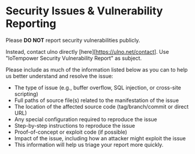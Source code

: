 # Security Issues & Vulnerability Reporting

Please **DO NOT** report security vulnerabilities publicly. 

Instead, contact ulno directly [here][<https://ulno.net/contact>].
Use "IoTempower Security Vulnerability Report" as subject.

Please include as much of the information listed below as you can to help us better understand and resolve the issue:
  - The type of issue (e.g., buffer overflow, SQL injection, or cross-site scripting)
  - Full paths of source file(s) related to the manifestation of the issue
  - The location of the affected source code (tag/branch/commit or direct URL)
  - Any special configuration required to reproduce the issue
  - Step-by-step instructions to reproduce the issue
  - Proof-of-concept or exploit code (if possible)
  - Impact of the issue, including how an attacker might exploit the issue
  - This information will help us triage your report more quickly.
